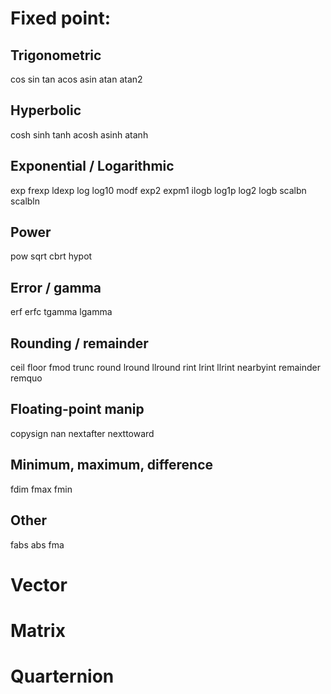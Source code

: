 Fixed point:
===========

Trigonometric
-------------

cos
sin
tan
acos
asin
atan
atan2

Hyperbolic
----------

cosh
sinh
tanh
acosh
asinh
atanh

Exponential / Logarithmic
-------------------------

exp
frexp
ldexp
log
log10
modf
exp2
expm1
ilogb
log1p
log2
logb
scalbn
scalbln

Power
-----

pow
sqrt
cbrt
hypot

Error / gamma
-------------

erf
erfc
tgamma
lgamma

Rounding / remainder
--------------------

ceil
floor
fmod
trunc
round
lround
llround
rint
lrint
llrint
nearbyint
remainder
remquo

Floating-point manip
--------------------

copysign
nan
nextafter
nexttoward

Minimum, maximum, difference
----------------------------

fdim
fmax
fmin

Other
-----

fabs
abs
fma


Vector
======

Matrix
======

Quarternion
===========
